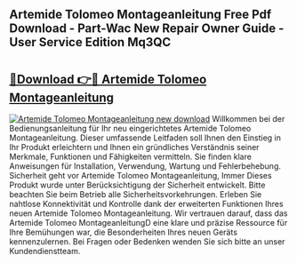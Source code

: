 ## Artemide Tolomeo Montageanleitung Free Pdf Download - Part-Wac New Repair Owner Guide - User Service Edition Mq3QC

# <h2><a href="http://df7ws0.blite.top/?on=Artemide+Tolomeo+Montageanleitung">🔗Download 👉🔴 Artemide Tolomeo Montageanleitung</a></h2>

[![Artemide Tolomeo Montageanleitung new download](https://i.imgur.com/lujVjoI.png)](http://df7ws0.blite.top/?on=Artemide+Tolomeo+Montageanleitung)
Willkommen bei der Bedienungsanleitung für Ihr neu eingerichtetes Artemide Tolomeo Montageanleitung. Dieser umfassende Leitfaden soll Ihnen den Einstieg in Ihr Produkt erleichtern und Ihnen ein gründliches Verständnis seiner Merkmale, Funktionen und Fähigkeiten vermitteln. Sie finden klare Anweisungen für Installation, Verwendung, Wartung und Fehlerbehebung. Sicherheit geht vor Artemide Tolomeo Montageanleitung, Immer Dieses Produkt wurde unter Berücksichtigung der Sicherheit entwickelt. Bitte beachten Sie beim Betrieb alle Sicherheitsvorkehrungen. Erleben Sie nahtlose Konnektivität und Kontrolle dank der erweiterten Funktionen Ihres neuen Artemide Tolomeo Montageanleitung. Wir vertrauen darauf, dass das Artemide Tolomeo MontageanleitungD eine klare und präzise Ressource für Ihre Bemühungen war, die Besonderheiten Ihres neuen Geräts kennenzulernen. Bei Fragen oder Bedenken wenden Sie sich bitte an unser Kundendienstteam.
